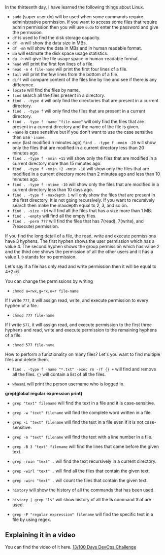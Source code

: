 In the thirteenth day, I have learned the following things about Linux.

- `sudo` (super user do) will be used when some commands require administrative permission. If you want to access some files that require admin permission then you will use `sudo` to enter the password and give the permssion.
- `df` is used to find the disk storage capacity.
- `df -m` will show the data size in MBs.
- `df -mh` will show the data in MBs and in human readable format.
- `du` will estimate the disk space usage statistics.
- `du -h` will give the file usage space in human-readable format.
- `head` will print the first few lines of a file.
- `head -n 4 file-name` will print the first four lines of a file.
- `tail` will print the few lines from the bottom of a file.
- `diff` will compare content of the files line by line and see if there is any difference.
- `locate` will find the files by name.
- `find` search all the files present in a directory.
- `find . -type d` will only find the directories that are present in a current directory.
- `find . -type f` will only find the files that are present in a current directory.
- `find . -type f -name "file-name"` will only find the files that are present in a current directory and the name of the file is given.
- `-name` is case sensitive but if you don't want to use the case sensitive then use `-iname`.
- `mmin` (last modified n minutes ago) `find . -type f -mmin -20` will show only the files that are modified in a current directory less than 20 minutes ago.
- `find . -type f -mmin +15` will show only the files that are modified in a current directory more than 15 minutes ago.
- `find . -type f -mmin +2 -mmin -10` will show only the files that are modified in a current directory more than 2 minutes ago and less than 10 minutes ago.
- `find . -type f -mtime -10` will show only the files that are modified in a current directory less than 10 days ago.
- `find . -type f -maxdepth 1` will only show the files that are present in the first directory. It is not going recursively.
If you want to recursively search then make the maxdepth equal to 2, 3, and so on.
- `find . -size +1M` will find all the files that has a size more than 1 MB.
- `find . -empty` will find all the empty files.
- `find . -perm 777` will find the files that has 7(read), 7(write), and 7(execute) permission.


If you find the long detail of a file, the read, write and execute permissions have 3 hyphens. The first hyphen shows the user permission which has a value 4. The second hyphen shows the group permission which has value 2 and the third one shows the permission of all the other users and it has a value 1. `0` stands for no permission.

Let's say if a file has only read and write permission then it will be equal to 4+2=6.

You can change the permissions by writing
- `chmod u=rwx,g=rx,o=r file-name`

If I write `777`, it will assign read, write, and execute permission to every hyphen of a file. 
- `chmod 777 file-name`

If I write `577`, it will assign read, and execute permission to the first three hyphens and read, write and execute permission to the remaining hyphens of a file. 
- `chmod 577 file-name`

How to perform a functionality on many files?
Let's you want to find multiple files and delete them.

- `find . -type f -name "*.txt" -exec rm -rf {} +` will find and remove all the files. `{}` will contain a list of all the files.

- `whoami` will print the person username who is logged in.

**grep(global regular expression print)**

- `grep "text" filename` will find the text in a file and it is case-sensitive.

- `grep -w "text" filename` will find the complete word written in a file.

- `grep -i "text" filename` will find the text in a file even if it is not case-sensitive.

- `grep -n "text" filename` will find the text with a line number in a file.

- `grep -B 3 "text" filename` will find the lines that came before the given text.

- `grep -rwin "text" .` will find the text recursively in a current directory.

- `grep -wirl "text" .` will find all the files that contain the given text.

- `grep -wirc "text" .` will count the files that contain the given text.

- `history` will show the history of all the commands that has been used.

- `history | grep "ls"` will show history of all the **ls** command that are used.

- `grep -P "regular expression" filename` will find the specific text in a file by using regex.

## **Explaining it in a video**

You can find the video of it here. [13/100 Days DevOps Challenge]()